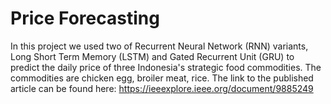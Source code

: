 # Price Forecasting

In this project we used two of Recurrent Neural Network (RNN) variants, Long Short Term Memory (LSTM) and Gated Recurrent Unit (GRU) to predict the daily price of three Indonesia's strategic food commodities. The commodities are chicken egg, broiler meat, rice. The link to the published article can be found here: https://ieeexplore.ieee.org/document/9885249
